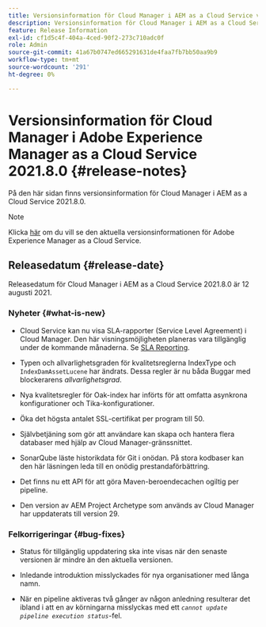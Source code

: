 ```yaml
---
title: Versionsinformation för Cloud Manager i AEM as a Cloud Service version 2021.8.0
description: Versionsinformation för Cloud Manager i AEM as a Cloud Service version 2021.8.0
feature: Release Information
exl-id: cf1d5c4f-404a-4ced-90f2-273c710adc0f
role: Admin
source-git-commit: 41a67b0747ed665291631de4faa7fb7bb50aa9b9
workflow-type: tm+mt
source-wordcount: '291'
ht-degree: 0%

---
```


# Versionsinformation för Cloud Manager i Adobe Experience Manager as a Cloud Service 2021.8.0 {#release-notes}

På den här sidan finns versionsinformation för Cloud Manager i AEM as a Cloud Service 2021.8.0.

>[!NOTE]
>Klicka [här](https://experienceleague.adobe.com/en/docs/experience-manager-cloud-service/content/release-notes/release-notes/release-notes-current) om du vill se den aktuella versionsinformationen för Adobe Experience Manager as a Cloud Service.

## Releasedatum {#release-date}

Releasedatum för Cloud Manager i AEM as a Cloud Service 2021.8.0 är 12 augusti 2021.

### Nyheter {#what-is-new}

* Cloud Service kan nu visa SLA-rapporter (Service Level Agreement) i Cloud Manager. Den här visningsmöjligheten planeras vara tillgänglig under de kommande månaderna.
Se [SLA Reporting](https://experienceleague.adobe.com/en/docs/experience-manager-cloud-service/content/implementing/using-cloud-manager/sla-reporting).

* Typen och allvarlighetsgraden för kvalitetsreglerna IndexType och `IndexDamAssetLucene` har ändrats. Dessa regler är nu båda Buggar med blockerarens *allvarlighetsgrad*.

* Nya kvalitetsregler för Oak-index har införts för att omfatta asynkrona konfigurationer och Tika-konfigurationer.

* Öka det högsta antalet SSL-certifikat per program till 50.

* Självbetjäning som gör att användare kan skapa och hantera flera databaser med hjälp av Cloud Manager-gränssnittet.

* SonarQube läste historikdata för Git i onödan. På stora kodbaser kan den här läsningen leda till en onödig prestandaförbättring.

* Det finns nu ett API för att göra Maven-beroendecachen ogiltig per pipeline.

* Den version av AEM Project Archetype som används av Cloud Manager har uppdaterats till version 29.

### Felkorrigeringar {#bug-fixes}

* Status för tillgänglig uppdatering ska inte visas när den senaste versionen är mindre än den aktuella versionen.

* Inledande introduktion misslyckades för nya organisationer med långa namn.

* När en pipeline aktiveras två gånger av någon anledning resulterar det ibland i att en av körningarna misslyckas med ett *`cannot update pipeline execution status`*-fel.

